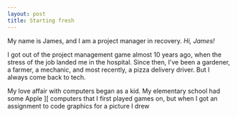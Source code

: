 ```yaml
---
layout: post
title: Starting fresh
---
```


My name is James, and I am a project manager in recovery. <i>Hi, James!</i> 

I got out of the project management game almost 10 years ago, when the stress of the job landed me in the hospital. Since then, I've been a gardener, a farmer, a mechanic, and most recently, a pizza delivery driver. But I always come back to tech.

My love affair with computers began as a kid. My elementary school had some Apple ][ computers that I first played games on, but when I got an assignment to code graphics for a picture I drew